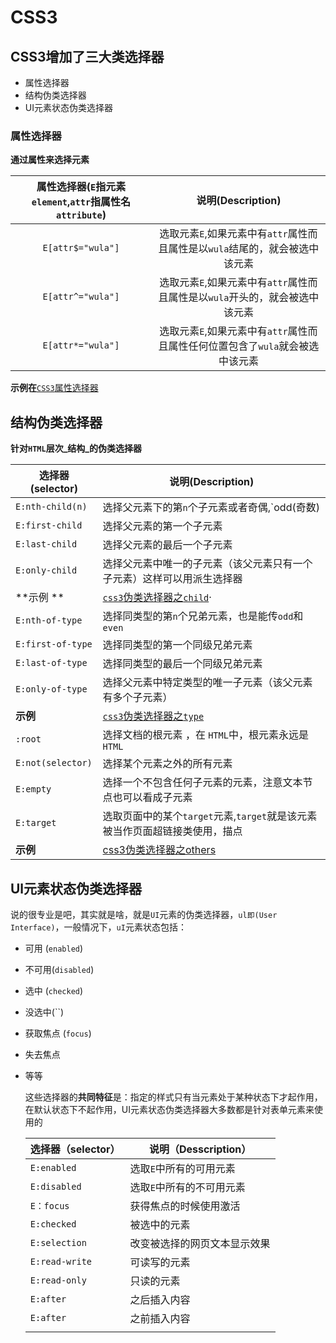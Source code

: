 # CSS3

## CSS3增加了三大类选择器

* 属性选择器
* 结构伪类选择器
* UI元素状态伪类选择器



### 属性选择器

**通过属性来选择元素**



| 属性选择器(`E`指元素`element`,`attr`指属性名`attribute`) |             说明(Description)              |
| :--------------------------------------: | :--------------------------------------: |
|            `E[attr$="wula"]`             | 选取元素`E`,如果元素中有`attr`属性而且属性是以`wula`结尾的，就会被选中该元素 |
|            `E[attr^="wula"]`             | 选取元素`E`,如果元素中有`attr`属性而且属性是以`wula`开头的，就会被选中该元素 |
|            `E[attr*="wula"]`             | 选取元素`E`,如果元素中有`attr`属性而且属性任何位置包含了`wula`就会被选中该元素 |

**示例在**[`CSS3`属性选择器](file:///D:/%E5%A4%87%E8%AF%BE/one_month/css3/css3%E5%B1%9E%E6%80%A7%E9%80%89%E6%8B%A9%E5%99%A8.html)

## 结构伪类选择器

**针对`HTML`层次_结构_的伪类选择器**



| 选择器(selector)     | 说明(Description)                          |
| ----------------- | ---------------------------------------- |
| `E:nth-child(n)`  | 选择父元素下的第`n`个子元素或者奇偶,`odd(奇数) | even(偶数)` |
| `E:first-child`   | 选择父元素的第一个子元素                             |
| `E:last-child`    | 选择父元素的最后一个子元素                            |
| `E:only-child`    | 选择父元素中唯一的子元素（该父元素只有一个子元素）这样可以用派生选择器      |
| **示例 **           | [`css3`伪类选择器之`child`](file:///D:/%E5%A4%87%E8%AF%BE/one_month/css3/css3%E4%BC%AA%E7%B1%BB%E9%80%89%E6%8B%A9%E5%99%A8%E4%B9%8Bchild.html)· |
| `E:nth-of-type`   | 选择同类型的第`n`个兄弟元素，也是能传`odd`和`even`         |
| `E:first-of-type` | 选择同类型的第一个同级兄弟元素                          |
| `E:last-of-type`  | 选择同类型的最后一个同级兄弟元素                         |
| `E:only-of-type`  | 选择父元素中特定类型的唯一子元素（该父元素有多个子元素）             |
| **示例**            | [`css3`伪类选择器之`type`](file:///D:/%E5%A4%87%E8%AF%BE/one_month/css3/css3%E4%BC%AA%E7%B1%BB%E9%80%89%E6%8B%A9%E5%99%A8%E4%B9%8Btype.html) |
| `:root`           | 选择文档的根元素 ，在 `HTML`中，根元素永远是`HTML`         |
| `E:not(selector)` | 选择某个元素之外的所有元素                            |
| `E:empty`         | 选择一个不包含任何子元素的元素，注意文本节点也可以看成子元素           |
| `E:target`        | 选取页面中的某个`target`元素,`target`就是该元素被当作页面超链接类使用，描点 |
| **示例**            | [css3伪类选择器之others](file:///D:/%E5%A4%87%E8%AF%BE/one_month/css3/css3%E4%BC%AA%E7%B1%BB%E9%80%89%E6%8B%A9%E5%99%A8%E4%B9%8Bothers.html) |



## Ul元素状态伪类选择器

说的很专业是吧，其实就是啥，就是`UI`元素的伪类选择器，`ul即(User Interface)`，一般情况下，`uI`元素状态包括：

* 可用 (`enabled`)

* 不可用(`disabled`)

* 选中 (`checked`)

* 没选中(``)

* 获取焦点 (`focus`)

* 失去焦点

* 等等

  这些选择器的**共同特征**是：指定的样式只有当元素处于某种状态下才起作用，在默认状态下不起作用，UI元素状态伪类选择器大多数都是针对表单元素来使用的

  | 选择器（selector）  | 说明（Desscription） |
  | -------------- | ---------------- |
  | `E:enabled`    | 选取`E`中所有的可用元素    |
  | `E:disabled`   | 选取`E`中所有的不可用元素   |
  | `E：focus`      | 获得焦点的时候使用激活      |
  | `E:checked`    | 被选中的元素           |
  | `E:selection`  | 改变被选择的网页文本显示效果   |
  | `E:read-write` | 可读写的元素           |
  | `E:read-only`  | 只读的元素            |
  | `E:after`      | 之后插入内容           |
  | `E:after`      | 之前插入内容           |
  |                |                  |


  